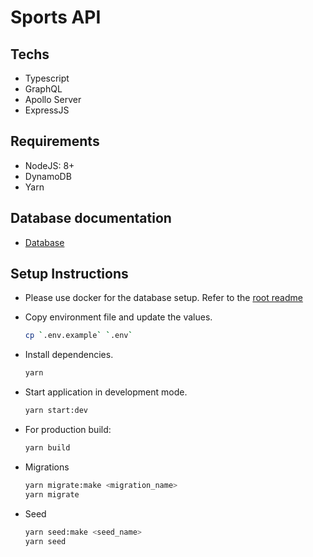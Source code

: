 # Sports API

## Techs

- Typescript
- GraphQL
- Apollo Server
- ExpressJS

## Requirements

- NodeJS: 8+
- DynamoDB
- Yarn

## Database documentation

- [Database](./docs/db.md)

## Setup Instructions

- Please use docker for the database setup. Refer to the [root readme](../README.md)

- Copy environment file and update the values.

  ```bash
  cp `.env.example` `.env`
  ```

- Install dependencies.

  ```bash
  yarn
  ```

- Start application in development mode.

  ```bash
  yarn start:dev
  ```

- For production build:

  ```bash
  yarn build
  ```

- Migrations

  ```bash
  yarn migrate:make <migration_name>
  yarn migrate
  ```

- Seed

  ```bash
  yarn seed:make <seed_name>
  yarn seed
  ```
